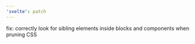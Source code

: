 ```yaml
---
'svelte': patch
---
```


fix: correctly look for sibling elements inside blocks and components when pruning CSS
